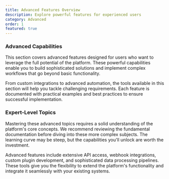 ```yaml
---
title: Advanced Features Overview
description: Explore powerful features for experienced users
category: Advanced
order: 1
featured: true
---
```


### Advanced Capabilities

This section covers advanced features designed for users who want to leverage the full potential of the platform. These powerful capabilities enable you to build sophisticated solutions and implement complex workflows that go beyond basic functionality.

From custom integrations to advanced automation, the tools available in this section will help you tackle challenging requirements. Each feature is documented with practical examples and best practices to ensure successful implementation.

### Expert-Level Topics

Mastering these advanced topics requires a solid understanding of the platform's core concepts. We recommend reviewing the fundamental documentation before diving into these more complex subjects. The learning curve may be steep, but the capabilities you'll unlock are worth the investment.

Advanced features include extensive API access, webhook integrations, custom plugin development, and sophisticated data processing pipelines. These tools give you the flexibility to extend the platform's functionality and integrate it seamlessly with your existing systems.
